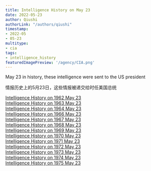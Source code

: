 ```yaml
---
title: Intelligence History on May 23
date: 2022-05-23
author: Qiushi 
authorLink: "/authors/qiushi"
timestamp: 
- 2022-05
- 05-23
multitype: 
- cia
tags: 
- intelligence_history
featuredImagePreview: '/agency/CIA.png'
---
```



May 23 in history, these intelligence were sent to the US president

情报历史上的5月23日，这些情报被递交给时任美国总统

<!--more-->







[Intelligence History on 1962 May 23](/dailybrief/1962-05-23)   
[Intelligence History on 1963 May 23](/dailybrief/1963-05-23)   
[Intelligence History on 1964 May 23](/dailybrief/1964-05-23)   
[Intelligence History on 1966 May 23](/dailybrief/1966-05-23)   
[Intelligence History on 1967 May 23](/dailybrief/1967-05-23)   
[Intelligence History on 1968 May 23](/dailybrief/1968-05-23)   
[Intelligence History on 1969 May 23](/dailybrief/1969-05-23)   
[Intelligence History on 1970 May 23](/dailybrief/1970-05-23)   
[Intelligence History on 1971 May 23](/dailybrief/1971-05-23)   
[Intelligence History on 1972 May 23](/dailybrief/1972-05-23)   
[Intelligence History on 1973 May 23](/dailybrief/1973-05-23)   
[Intelligence History on 1974 May 23](/dailybrief/1974-05-23)   
[Intelligence History on 1975 May 23](/dailybrief/1975-05-23)   
